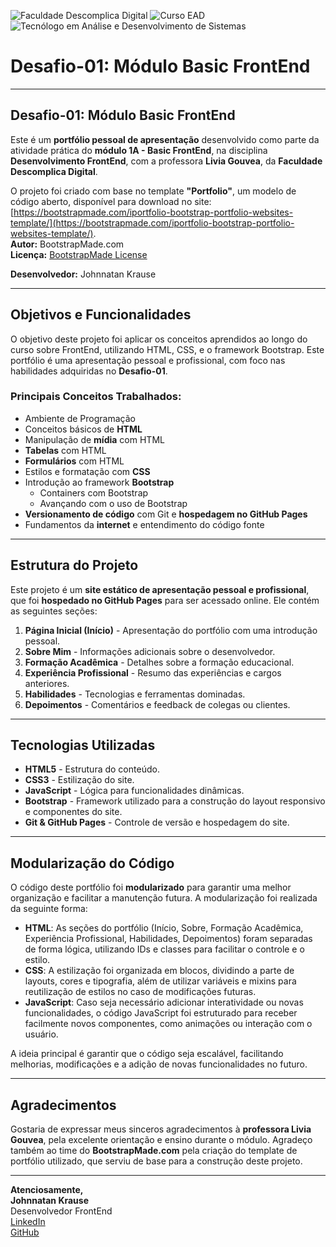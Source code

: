 ![Faculdade Descomplica Digital](https://img.shields.io/badge/Faculdade%20Descomplica%20Digital-4CAF50?style=for-the-badge&logo=dio&logoColor=white) ![Curso EAD](https://img.shields.io/badge/Curso%20EAD-4CAF50?style=for-the-badge&logo=education&logoColor=white) ![Tecnólogo em Análise e Desenvolvimento de Sistemas](https://img.shields.io/badge/Tecn%C3%B3logo%20em%20An%C3%A1lise%20e%20Desenvolvimento%20de%20Sistemas-4CAF50?style=for-the-badge&logoColor=white)

# Desafio-01: Módulo Basic FrontEnd

---

## Desafio-01: Módulo Basic FrontEnd

Este é um **portfólio pessoal de apresentação** desenvolvido como parte da atividade prática do **módulo 1A - Basic FrontEnd**, na disciplina **Desenvolvimento FrontEnd**, com a professora **Livia Gouvea**, da **Faculdade Descomplica Digital**.

O projeto foi criado com base no template **"Portfolio"**, um modelo de código aberto, disponível para download no site:  
[https://bootstrapmade.com/iportfolio-bootstrap-portfolio-websites-template/](https://bootstrapmade.com/iportfolio-bootstrap-portfolio-websites-template/).  
**Autor:** BootstrapMade.com  
**Licença:** [BootstrapMade License](https://bootstrapmade.com/license/)

**Desenvolvedor:** Johnnatan Krause

---

## Objetivos e Funcionalidades

O objetivo deste projeto foi aplicar os conceitos aprendidos ao longo do curso sobre FrontEnd, utilizando HTML, CSS, e o framework Bootstrap. Este portfólio é uma apresentação pessoal e profissional, com foco nas habilidades adquiridas no **Desafio-01**.

### Principais Conceitos Trabalhados:

- Ambiente de Programação
- Conceitos básicos de **HTML**
- Manipulação de **mídia** com HTML
- **Tabelas** com HTML
- **Formulários** com HTML
- Estilos e formatação com **CSS**
- Introdução ao framework **Bootstrap**
  - Containers com Bootstrap
  - Avançando com o uso de Bootstrap
- **Versionamento de código** com Git e **hospedagem no GitHub Pages**
- Fundamentos da **internet** e entendimento do código fonte

---

## Estrutura do Projeto

Este projeto é um **site estático de apresentação pessoal e profissional**, que foi **hospedado no GitHub Pages** para ser acessado online. Ele contém as seguintes seções:

1. **Página Inicial (Início)** - Apresentação do portfólio com uma introdução pessoal.
2. **Sobre Mim** - Informações adicionais sobre o desenvolvedor.
3. **Formação Acadêmica** - Detalhes sobre a formação educacional.
4. **Experiência Profissional** - Resumo das experiências e cargos anteriores.
5. **Habilidades** - Tecnologias e ferramentas dominadas.
6. **Depoimentos** - Comentários e feedback de colegas ou clientes.

---

## Tecnologias Utilizadas

- **HTML5** - Estrutura do conteúdo.
- **CSS3** - Estilização do site.
- **JavaScript** - Lógica para funcionalidades dinâmicas.
- **Bootstrap** - Framework utilizado para a construção do layout responsivo e componentes do site.
- **Git & GitHub Pages** - Controle de versão e hospedagem do site.

---

## Modularização do Código

O código deste portfólio foi **modularizado** para garantir uma melhor organização e facilitar a manutenção futura. A modularização foi realizada da seguinte forma:

- **HTML**: As seções do portfólio (Início, Sobre, Formação Acadêmica, Experiência Profissional, Habilidades, Depoimentos) foram separadas de forma lógica, utilizando IDs e classes para facilitar o controle e o estilo.
- **CSS**: A estilização foi organizada em blocos, dividindo a parte de layouts, cores e tipografia, além de utilizar variáveis e mixins para reutilização de estilos no caso de modificações futuras.
- **JavaScript**: Caso seja necessário adicionar interatividade ou novas funcionalidades, o código JavaScript foi estruturado para receber facilmente novos componentes, como animações ou interação com o usuário.

A ideia principal é garantir que o código seja escalável, facilitando melhorias, modificações e a adição de novas funcionalidades no futuro.

---

## Agradecimentos

Gostaria de expressar meus sinceros agradecimentos à **professora Livia Gouvea**, pela excelente orientação e ensino durante o módulo. Agradeço também ao time do **BootstrapMade.com** pela criação do template de portfólio utilizado, que serviu de base para a construção deste projeto.

---

**Atenciosamente,**  
**Johnnatan Krause**  
Desenvolvedor FrontEnd  
[LinkedIn](https://www.linkedin.com/in/johnnatan-krause)  
[GitHub](https://github.com/johnnatan)
